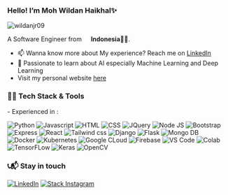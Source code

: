 ### Hello! I’m Moh Wildan Haikhal✨
<p dir="auto">
      <animated-image data-catalyst="">
            <a href="#" rel="nofollow" data-target="#" hidden="">
                  <img src="https://user-images.githubusercontent.com/73097560/115834477-dbab4500-a447-11eb-908a-139a6edaec5c.gif" style="max-width: 100%;" data-target="animated-image.originalImage" hidden="">
            </a>
            <span class="AnimatedImagePlayer" data-target="animated-image.player">
              <a data-target="animated-image.replacedLink" class="AnimatedImagePlayer-images" href="#"></a>
            </span>
      </animated-image>
</p>

<p align="left"> <img src="https://komarev.com/ghpvc/?username=WildanJR09&label=Profile%20views&color=0e75b6&style=flat" alt="wildanjr09" /> </p>

A Software Engineer from <img src="https://cdn-icons-png.flaticon.com/512/323/323372.png" width="13"/> <b>Indonesia🧑‍💻</b>.
- 📫 Wanna know more about My experience? Reach me on  <a href="https://www.linkedin.com/in/moh-wildan-haikhal/" target="_blank">LinkedIn</a>
- 🤖 Passionate to learn about AI especially Machine Learning and Deep Learning
- Visit my personal website [here](https://portfolio-wildan.vercel.app/)


<h3>👨‍💻 Tech Stack & Tools</h3>
- Experienced in : 
  <p>
    <img alt="Python" src="https://img.shields.io/badge/Python-3776AB?style=for-the-badge&logo=python&logoColor=white"/>
    <img alt="Javascript" src="https://img.shields.io/badge/javascript-%23323330.svg?style=flat&logo=javascript&logoColor=%23F7DF1E"/>
    <img alt="HTML" src="https://img.shields.io/badge/HTML5-E34F26?style=for-the-badge&logo=html5&logoColor=white"/>
    <img alt="CSS" src="https://img.shields.io/badge/CSS3-1572B6?style=for-the-badge&logo=css3&logoColor=white"/>
    <img alt="JQuery" src="https://img.shields.io/badge/jQuery-0769AD?style=flate&logo=jquery&logoColor=white"/>
    <img alt="Node JS" src="https://img.shields.io/badge/Node.js-43853D?style=for-the-badge&logo=node.js&logoColor=white"/>
    <img alt="Bootstrap" src="https://img.shields.io/badge/bootstrap-%23181717.svg?style=flat&logo=bootstrap&logoColor=blue)">
    <img alt="Express" src="https://img.shields.io/badge/Express.js-404D59?style=for-the-badge"/>
    <img alt="React" src="https://img.shields.io/badge/React-20232A?style=for-the-badge&logo=react&logoColor=61DAFB"/>
    <img alt="Tailwind css" src="https://img.shields.io/badge/Tailwind_CSS-38B2AC?style=for-the-badge&logo=tailwind-css&logoColor=white"/>
    <img alt="Django" src="https://img.shields.io/badge/Django-092E20?style=for-the-badge&logo=django&logoColor=white"/>
    <img alt="Flask" src="https://img.shields.io/badge/Flask-000000?style=for-the-badge&logo=flask&logoColor=white"/>
    <img alt="Mongo DB" src="https://img.shields.io/badge/MongoDB-4EA94B?style=for-the-badge&logo=mongodb&logoColor=white"/>
    <img alt="Docker" src="https://img.shields.io/badge/docker-%230db7ed.svg?style=flat&logo=docker&logoColor=white"/>
    <img alt="Kubernetes" src="https://img.shields.io/badge/kubernetes-%23326ce5.svg?style=flat&logo=kubernetes&logoColor=white"/>
    <img alt="Google CLoud" src="https://img.shields.io/badge/Google_Cloud-4285F4?style=for-the-badge&logo=google-cloud&logoColor=white"/>
      <img alt="Firebase" src="https://img.shields.io/badge/firebase-%23039BE5.svg?style=flat&logo=firebase"/>
    <img alt="VS Code" src="https://img.shields.io/badge/Visual_Studio_Code-0078D4?style=for-the-badge&logo=visual%20studio%20code&logoColor=white"/>
    <img alt="Colab" src="https://img.shields.io/badge/Colab-F9AB00?style=for-the-badge&logo=googlecolab&color=525252"/>
    <img alt="TensorFLow" src="https://img.shields.io/badge/TensorFlow-FF6F00?style=for-the-badge&logo=tensorflow&logoColor=white"/>
      <img alt="Keras" src="https://img.shields.io/badge/Keras-%23D00000.svg?style=flat&logo=Keras&logoColor=white"/>
    <img alt="OpenCV" src="https://img.shields.io/badge/opencv-%23white.svg?style=flat&logo=opencv&logoColor=white"/>
  </p>
</p>

<h3>📞📬 Stay in touch</h3>
<p>
  <a href="https://www.linkedin.com/in/moh-wildan-haikhal/"><img alt="LinkedIn" src="https://img.shields.io/badge/linkedin-%230077B5.svg?style=flat&logo=linkedin&logoColor=white"/></a>
  <a href="https://www.instagram.com/willl.h_/"><img alt="Stack Instagram" src="https://img.shields.io/badge/Instagram-E4405F?style=for-the-badge&logo=instagram&logoColor=white"/></a>
</p>

<!-- Updated on 4 Febuary 2023 --!>
